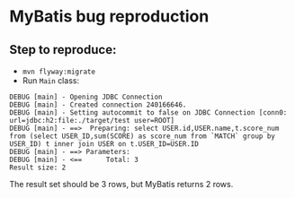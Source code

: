 # MyBatis bug reproduction

## Step to reproduce:

- `mvn flyway:migrate`
- Run `Main` class:

```
DEBUG [main] - Opening JDBC Connection
DEBUG [main] - Created connection 240166646.
DEBUG [main] - Setting autocommit to false on JDBC Connection [conn0: url=jdbc:h2:file:./target/test user=ROOT]
DEBUG [main] - ==>  Preparing: select USER.id,USER.name,t.score_num from (select USER_ID,sum(SCORE) as score_num from `MATCH` group by USER_ID) t inner join USER on t.USER_ID=USER.ID 
DEBUG [main] - ==> Parameters: 
DEBUG [main] - <==      Total: 3
Result size: 2
```

The result set should be 3 rows, but MyBatis returns 2 rows.
